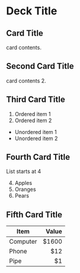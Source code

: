 # Deck Title

## Card Title

card contents.

## Second Card Title

card contents 2.

## Third Card Title

1. Ordered item 1
2. Ordered item 2

- Unordered item 1
- Unordered item 2

## Fourth Card Title

List starts at 4

4. Apples
5. Oranges
6. Pears

## Fifth Card Title

| Item     | Value |
| -------- | ----: |
| Computer | $1600 |
| Phone    |   $12 |
| Pipe     |    $1 |
